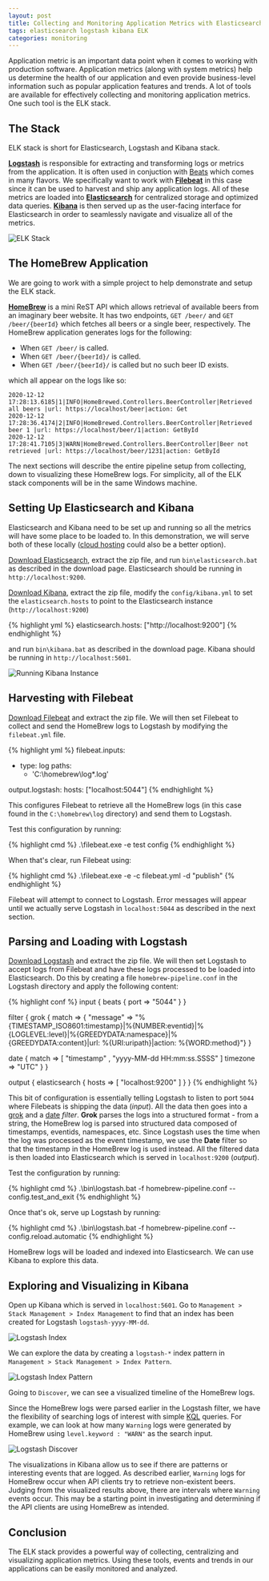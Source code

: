```yaml
---
layout: post
title: Collecting and Monitoring Application Metrics with Elasticsearch, Logstash, Kibana and Filebeat (ELK Stack)
tags: elasticsearch logstash kibana ELK
categories: monitoring
---
```


Application metric is an important data point when it comes to working with production software. Application metrics (along with system metrics) help us determine the health of our application and even provide business-level information such as popular application features and trends. A lot of tools are available for effectively collecting and monitoring application metrics. One such tool is the ELK stack.

## The Stack

ELK stack is short for Elasticsearch, Logstash and Kibana stack.

**[Logstash](https://www.elastic.co/logstash)** is responsible for extracting and transforming logs or metrics from the application. It is often used in conjuction with [Beats](https://www.elastic.co/beats/) which comes in many flavors. We specifically want to work with **[Filebeat](https://www.elastic.co/beats/filebeat)** in this case since it can be used to harvest and ship any application logs. All of these metrics are loaded into **[Elasticsearch](https://www.elastic.co/elasticsearch/)** for centralized storage and optimized data queries. **[Kibana](https://www.elastic.co/kibana)** is then served up as the user-facing interface for Elasticsearch in order to seamlessly navigate and visualize all of the metrics.

![ELK Stack](/public/2020-12-12-elk-stack.png "ELK Stack")

## The HomeBrew Application

We are going to work with a simple project to help demonstrate and setup the ELK stack.

**[HomeBrew](https://github.com/jlawcordova/homebrewed)** is a mini ReST API which allows retrieval of available beers from an imaginary beer website. It has two endpoints, `GET /beer/` and `GET /beer/{beerId}` which fetches all beers or a single beer, respectively. The HomeBrew application generates logs for the following:

- When `GET /beer/` is called.
- When `GET /beer/{beerId}/` is called.
- When `GET /beer/{beerId}/` is called but no such beer ID exists.

which all appear on the logs like so:

```
2020-12-12 17:28:13.6185|1|INFO|HomeBrewed.Controllers.BeerController|Retrieved all beers |url: https://localhost/beer|action: Get
2020-12-12 17:28:36.4174|2|INFO|HomeBrewed.Controllers.BeerController|Retrieved beer 1 |url: https://localhost/beer/1|action: GetById
2020-12-12 17:28:41.7105|3|WARN|HomeBrewed.Controllers.BeerController|Beer not retrieved |url: https://localhost/beer/1231|action: GetById
```

The next sections will describe the entire pipeline setup from collecting, down to visualizing these HomeBrew logs. For simplicity, all of the ELK stack components will be in the same Windows machine.

## Setting Up Elasticsearch and Kibana

Elasticsearch and Kibana need to be set up and running so all the metrics will have some place to be loaded to. In this demonstration, we will serve both of these locally ([cloud hosting](https://www.elastic.co/cloud/) could also be a better option). 

[Download Elasticsearch](https://www.elastic.co/downloads/elasticsearch), extract the zip file, and run `bin\elasticsearch.bat` as described in the download page. Elasticsearch should be running in `http://localhost:9200`.

[Download Kibana](https://www.elastic.co/downloads/kibana), extract the zip file, modify the `config/kibana.yml` to set the `elasticsearch.hosts` to point to the Elasticsearch instance (`http://localhost:9200`)


{% highlight yml %}
elasticsearch.hosts: ["http://localhost:9200"]
{% endhighlight %}

and run `bin\kibana.bat` as described in the download page. Kibana should be running in `http://localhost:5601`.

![Running Kibana Instance](/public/2020-12-12-kibana.png "Running Kibana Instance")

## Harvesting with Filebeat

[Download Filebeat](https://www.elastic.co/downloads/beats/filebeat) and extract the zip file. We will then set Filebeat to collect and send the HomeBrew logs to Logstash by modifying the `filebeat.yml` file.

{% highlight yml %}
filebeat.inputs:
- type: log
  paths:
    - 'C:\homebrew\log\*.log'

output.logstash:
  hosts: ["localhost:5044"]
{% endhighlight %}

This configures Filebeat to retrieve all the HomeBrew logs (in this case found in the `C:\homebrew\log` directory) and send them to Logstash.

Test this configuration by running:

{% highlight cmd %}
.\filebeat.exe -e test config
{% endhighlight %}

When that's clear, run Filebeat using:

{% highlight cmd %}
.\filebeat.exe -e -c filebeat.yml -d "publish"
{% endhighlight %}

Filebeat will attempt to connect to Logstash. Error messages will appear until we actually serve Logstash in `localhost:5044` as described in the next section.

## Parsing and Loading with Logstash

[Download Logstash](https://www.elastic.co/downloads/logstash) and extract the zip file. We will then set Logstash to accept logs from Filebeat and have these logs processed to be loaded into Elasticsearch. Do this by creating a file `homebrew-pipeline.conf` in the Logstash directory and apply the following content:

{% highlight conf %}
input {
  beats {
        port => "5044"
    }
}

filter {
  grok {
    match => { "message" => "%{TIMESTAMP_ISO8601:timestamp}\|%{NUMBER:eventid}\|%{LOGLEVEL:level}\|%{GREEDYDATA:namespace}\|%{GREEDYDATA:content}\|url: %{URI:uripath}\|action: %{WORD:method}"}
  }

  date {
    match => [ "timestamp" , "yyyy-MM-dd HH:mm:ss.SSSS" ]
    timezone => "UTC"
  }
}

output {
  elasticsearch {
    hosts => [ "localhost:9200" ]
  }
}
{% endhighlight %}

This bit of configuration is essentially telling Logstash to listen to port `5044` where Filebeats is shipping the data (_input_). All the data then goes into a [grok](https://www.elastic.co/guide/en/logstash/current/plugins-filters-grok.html) and a [date](https://www.elastic.co/guide/en/logstash/current/plugins-filters-date.html) _filter_. **Grok** parses the logs into a structured format - from a string, the HomeBrew log is parsed into structured data composed of timestamps, eventids, namespaces, etc. Since Logstash uses the time when the log was processed as the event timestamp, we use the **Date** filter so that the timestamp in the HomeBrew log is used instead. All the filtered data is then loaded into Elasticsearch which is served in `localhost:9200` (_output_).

Test the configuration by running:

{% highlight cmd %}
.\bin\logstash.bat -f homebrew-pipeline.conf --config.test_and_exit
{% endhighlight %}

Once that's ok, serve up Logstash by running:

{% highlight cmd %}
.\bin\logstash.bat -f homebrew-pipeline.conf --config.reload.automatic
{% endhighlight %}

HomeBrew logs will be loaded and indexed into Elasticsearch. We can use Kibana to explore this data.

## Exploring and Visualizing in Kibana

Open up Kibana which is served in `localhost:5601`. Go to `Management > Stack Management > Index Management` to find that an index has been created for Logstash `logstash-yyyy-MM-dd`.

![Logstash Index](/public/2020-12-12-logstash-index.png "Logstash Index")

We can explore the data by creating a `logstash-*` index pattern in `Management > Stack Management > Index Pattern`.

![Logstash Index Pattern](/public/2020-12-12-logstash-index-pattern.png "Logstash Index Pattern")

Going to `Discover`, we can see a visualized timeline of the HomeBrew logs.

Since the HomeBrew logs were parsed earlier in the Logstash filter, we have the flexibility of searching logs of interest with simple [KQL](https://www.elastic.co/guide/en/kibana/current/kuery-query.html) queries. For example, we can look at how many `Warning` logs were generated by HomeBrew using `level.keyword : "WARN"` as the search input.

![Logstash Discover](/public/2020-12-12-logstash-discover.png "Logstash Discover")

The visualizations in Kibana allow us to see if there are patterns or interesting events that are logged. As described earlier, `Warning` logs for HomeBrew occur when API clients try to retrieve non-existent beers. Judging from the visualized results above, there are intervals where `Warning` events occur. This may be a starting point in investigating and determining if the API clients are using HomeBrew as intended.

## Conclusion

The ELK stack provides a powerful way of collecting, centralizing and visualizing application metrics. Using these tools, events and trends in our applications can be easily monitored and analyzed.